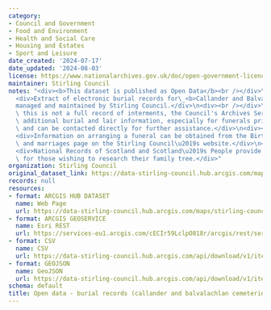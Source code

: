 ```yaml
---
category:
- Council and Government
- Food and Environment
- Health and Social Care
- Housing and Estates
- Sport and Leisure
date_created: '2024-07-17'
date_updated: '2024-08-03'
license: https://www.nationalarchives.gov.uk/doc/open-government-licence/version/3/
maintainer: Stirling Council
notes: "<div><b>This dataset is published as Open Data</b><br /></div>\n<div><br /></div>\n\
  <div>Extract of electronic burial records for\_<b>Callander and Balvalachlan Cemeteries</b>\_\
  managed and maintained by Stirling Council.</div>\n<div><br /></div>\n<div>Although\
  \ this is not a full record of interments, the Council's Archives Service holds\
  \ additional burial and lair information, especially for funerals prior to 1900,\
  \ and can be contacted directly for further assistance.</div>\n<div><br /></div>\n\
  <div>Information on arranging a funeral can be obtained from the Births, deaths\
  \ and marriages page on the Stirling Council\u2019s website.</div>\n<div><br /></div>\n\
  <div>National Records of Scotland and Scotland\u2019s People provide useful information\
  \ for those wishing to research their family tree.</div>"
organization: Stirling Council
original_dataset_link: https://data-stirling-council.hub.arcgis.com/maps/stirling-council::open-data-burial-records-callander-and-balvalachlan-cemeteries
records: null
resources:
- format: ARCGIS HUB DATASET
  name: Web Page
  url: https://data-stirling-council.hub.arcgis.com/maps/stirling-council::open-data-burial-records-callander-and-balvalachlan-cemeteries
- format: ARCGIS GEOSERVICE
  name: Esri REST
  url: https://services-eu1.arcgis.com/cECIr59LclpO818r/arcgis/rest/services/open_data_burial_records_callander_balvalachlan/FeatureServer/0
- format: CSV
  name: CSV
  url: https://data-stirling-council.hub.arcgis.com/api/download/v1/items/0a01c716446f437aae8158bc62aadc21/csv?layers=0
- format: GEOJSON
  name: GeoJSON
  url: https://data-stirling-council.hub.arcgis.com/api/download/v1/items/0a01c716446f437aae8158bc62aadc21/geojson?layers=0
schema: default
title: Open data - burial records (callander and balvalachlan cemeteries)
---
```

